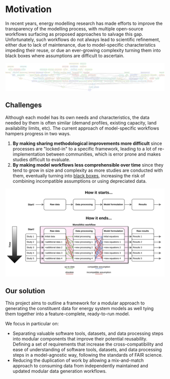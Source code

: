 # Motivation

In recent years, energy modelling research has made efforts to improve the transparency of the modelling process, with multiple open-source workflows surfacing as proposed approaches to salvage this gap. Unfortunately, such workflows do not always lead to scientific refinement, either due to lack of maintenance, due to model-specific characteristics impeding their reuse, or due an ever-growing complexity turning them into black boxes where assumptions are difficult to ascertain.

![Example workflow](./../images/not_modular.png)

## Challenges

Although each model has its own needs and characteristics, the data needed by them is often similar (demand profiles, existing capacity, land availability limits, etc).
The current approach of model-specific workflows hampers progress in two ways.

1. **By making sharing methodological improvements more difficult** since processes are "locked-in" to a specific framework, leading to a lot of re-implementation between communities, which is error prone and makes studies difficult to evaluate.
2. **By making model workflows less comprehensible over time** since they tend to grow in size and complexity as more studies are conducted with them, eventually turning into [black boxes](https://doi.org/10.1088/2516-1083/ad371e), increasing the risk of combining incompatible assumptions or using depreciated data.

![Bloat example](images/bloat-growth-problem.png)

## Our solution

This project aims to outline a framework for a modular approach to generating the constituent data for energy system models as well tying them together into a feature-complete, ready-to-run model.

We focus in particular on:

- Separating valuable software tools, datasets, and data processing steps into modular components that improve their potential reusability. Defining a set of requirements that increase the cross-compatibility and ease of understanding of software tools, datasets, and data processing steps in a model-agnostic way, following the standards of FAIR science.
- Reducing the duplication of work by allowing a mix-and-match approach to consuming data from independently maintained and updated modular data generation workflows.
